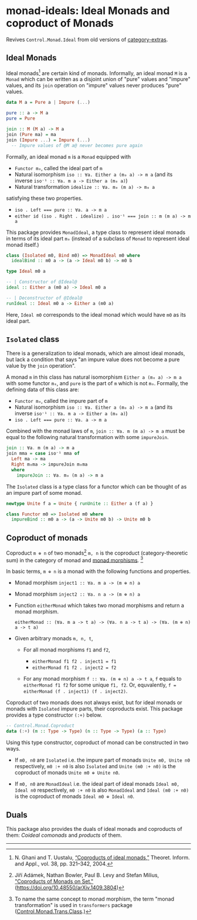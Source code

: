 # monad-ideals: Ideal Monads and coproduct of Monads

Revives `Control.Monad.Ideal` from old versions of [category-extras](https://hackage.haskell.org/package/category-extras-0.53.25).

## Ideal Monads

Ideal monads[^1] are certain kind of monads. Informally, an ideal monad `M`
is a `Monad` which can be written as a disjoint union of "pure" values and "impure" values,
and its `join` operation on "impure" values never produces "pure" values.

[^1]: N. Ghani and T. Uustalu, [“Coproducts of ideal monads,”](http://www.numdam.org/article/ITA_2004__38_4_321_0.pdf) Theoret. Inform. and Appl., vol. 38, pp. 321–342, 2004.

```haskell
data M a = Pure a | Impure (...)

pure :: a -> M a
pure = Pure

join :: M (M a) -> M a
join (Pure ma) = ma
join (Impure ...) = Impure (...)
  -- Impure values of @M a@ never becomes pure again 
```

Formally, an ideal monad `m` is a `Monad` equipped with 

- `Functor m₀`, called the ideal part of `m`
- Natural isomorphism `iso :: ∀a. Either a (m₀ a) -> m a` (and its inverse `iso⁻¹ :: ∀a. m a -> Either a (m₀ a)`)
- Natural transformation `idealize :: ∀a. m₀ (m a) -> m₀ a`

satisfying these two properties.

- `iso . Left === pure :: ∀a. a -> m a`
- `either id (iso . Right . idealize) . iso⁻¹ === join :: m (m a) -> m a`

This package provides `MonadIdeal`, a type class to represent ideal monads in terms of
its ideal part `m₀` (instead of a subclass of `Monad` to represent ideal monad itself.)

```haskell
class (Isolated m0, Bind m0) => MonadIdeal m0 where
  idealBind :: m0 a -> (a -> Ideal m0 b) -> m0 b

type Ideal m0 a

-- | Constructor of @Ideal@
ideal :: Either a (m0 a) -> Ideal m0 a

-- | Deconstructor of @Ideal@
runIdeal :: Ideal m0 a -> Either a (m0 a)
```

Here, `Ideal m0` corresponds to the ideal monad which would have `m0` as its ideal part.

## `Isolated` class

There is a generalization to ideal monads, which are almost ideal monads,
but lack a condition that says "an impure value does not become a pure value by the `join` operation".

A monad `m` in this class has natural isomorphism `Either a (m₀ a) -> m a` with some functor `m₀`, and
`pure` is the part of `m` which is not `m₀`. Formally, the defining data of this class are:

- `Functor m₀`, called the impure part of `m`
- Natural isomorphism `iso :: ∀a. Either a (m₀ a) -> m a` (and its inverse `iso⁻¹ :: ∀a. m a -> Either a (m₀ a)`)
- `iso . Left === pure :: ∀a. a -> m a`

Combined with the monad laws of `m`, `join :: ∀a. m (m a) -> m a` must be equal to the following natural transformation
with some `impureJoin`.

```haskell
join :: ∀a. m (m a) -> m a
join mma = case iso⁻¹ mma of
  Left ma -> ma
  Right m₀ma -> impureJoin m₀ma
  where
    impureJoin :: ∀a. m₀ (m a) -> m a
```

The `Isolated` class is a type class for a functor which can be thought of as an
impure part of some monad.

```haskell
newtype Unite f a = Unite { runUnite :: Either a (f a) }

class Functor m0 => Isolated m0 where
  impureBind :: m0 a -> (a -> Unite m0 b) -> Unite m0 b
```

## Coproduct of monads

Coproduct `m ⊕ n` of two monads[^2] `m, n` is the coproduct (category-theoretic sum) in the category of monad
and [monad morphisms](https://hackage.haskell.org/package/mmorph-1.2.0/docs/Control-Monad-Morph.html). [^3]

In basic terms, `m ⊕ n` is a monad with the following functions and properties.

- Monad morphism `inject1 :: ∀a. m a -> (m ⊕ n) a`
- Monad morphism `inject2 :: ∀a. n a -> (m ⊕ n) a`
- Function `eitherMonad` which takes two monad morphisms and return a monad morphism.

  ```
  eitherMonad :: (∀a. m a -> t a) -> (∀a. n a -> t a) -> (∀a. (m ⊕ n) a -> t a)
  ```

- Given arbitrary monads `m, n, t`,

  - For all monad morphisms `f1` and `f2`,

    - `eitherMonad f1 f2 . inject1 = f1`
    - `eitherMonad f1 f2 . inject2 = f2`

  - For any monad morphism `f :: ∀a. (m ⊕ n) a -> t a`, `f` equals to `eitherMonad f1 f2` for some unique `f1, f2`.
    Or, equvalently, `f = eitherMonad (f . inject1) (f . inject2)`.

Coproduct of two monads does not always exist, but for ideal monads or monads with `Isolated` impure parts,
their coproducts exist. This package provides a type constructor `(:+)` below.

```haskell
-- Control.Monad.Coproduct
data (:+) (m :: Type -> Type) (n :: Type -> Type) (a :: Type)
```

Using this type constructor, coproduct of monad can be constructed in two ways.

- If `m0, n0` are `Isolated` i.e. the impure part of monads `Unite m0, Unite n0` respectively,
  `m0 :+ n0` is also `Isolated` and `Unite (m0 :+ n0)` is the coproduct of monads `Unite m0 ⊕ Unite n0`.

- If `m0, n0` are `MonadIdeal` i.e. the ideal part of ideal monads `Ideal m0, Ideal n0` respectively,
  `m0 :+ n0` is also `MonadIdeal` and `Ideal (m0 :+ n0)` is the coproduct of monads `Ideal m0 ⊕ Ideal n0`.

[^2]: Jiří Adámek, Nathan Bowler, Paul B. Levy and Stefan Milius, ["Coproducts of Monads on Set."](https://arxiv.org/abs/1409.3804) (https://doi.org/10.48550/arXiv.1409.3804)

[^3]: To name the same concept to monad morphism, the term "monad transformation" is used in `transformers` package ([Control.Monad.Trans.Class](https://hackage.haskell.org/package/transformers-0.6.0.3/docs/Control-Monad-Trans-Class.html#t:MonadTrans).)

## Duals

This package also provides the duals of ideal monads and coproducts of them: _Coideal comonads_ and _products_ of them.

--------